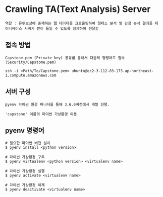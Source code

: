 # Crawling TA(Text Analysis) Server

    역할 : 유투브상에 존재하는 웹 데이터를 크로울링하여 형태소 분석 및 감정 분석 결과를 데이터베이스 서버가 받아 들일 수 있도록 정제하여 전달함

## 접속 방법

    Capstone.pem (Private key) 공유를 통해서 다음의 명령어로 접속 (Security/Capstome.pem)
    
    ssh -i <Path/To/Capstone.pem> ubuntu@ec2-3-112-83-173.ap-northeast-1.compute.amazonaws.com

    

## 서버 구성

    pyenv 파이썬 환경 매니저를 통해 3.6.0버전에서 개발 진행.

    'capstone' 이름의 파이썬 가상환경 이용.

## pyenv 명령어

    # 필요한 파이썬 버전 설치
    $ pyenv install <python version>

    # 파이썬 가상환경 구축
    $ pyenv virtualenv <python version> <virtualenv name>

    # 파이썬 가상환경 실행
    $ pyenv activate <virtualenv name>
 
    # 파이썬 가상환경 해제
    $ pyenv deactivate <virtualenv name>

    
